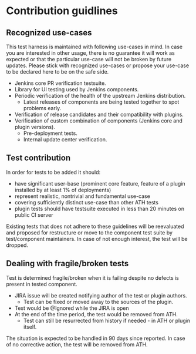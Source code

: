 # Contribution guidlines
 
## Recognized use-cases

This test harness is maintained with following use-cases in mind. In case you are interested in other usage, there is no guarantee it will work as expected or that the particular use-case will not be broken by future updates. Please stick with recognized use-cases or propose your use-case to be declared here to be on the safe side.

- Jenkins core PR verification testsuite.
- Library for UI testing used by Jenkins components.
- Periodic verification of the health of the upstream Jenkins distribution.
  - Latest releases of components are being tested together to spot problems early.
- Verification of release candidates and their compatibility with plugins.
- Verification of custom combination of components (Jenkins core and plugin versions).
  - Pre-deployment tests.
  - Internal update center verification.

## Test contribution

In order for tests to be added it should:

- have significant user-base (prominent core feature, feature of a plugin installed by at least 1% of deployments)
- represent realistic, nontrivial and fundamental use-case
- covering sufficiently distinct use-case than other ATH tests
- plugin tests should have testsuite executed in less than 20 minutes on public CI server

Existing tests that does not adhere to these guidelines will be reevaluated and proposed for restructure or move to the component test suite by test/component maintainers. In case of not enough interest, the test will be dropped.

## Dealing with fragile/broken tests

Test is determined fragile/broken when it is failing despite no defects is present in tested component.

- JIRA issue will be created notifying author of the test or plugin authors.
  - Test can be fixed or moved away to the sources of the plugin.
- Test would be @Ignored while the JIRA is open
- At the end of the time period, the test would be removed from ATH.
  - Test can still be resurrected from history if needed - in ATH or plugin itself.

The situation is expected to be handled in 90 days since reported. In case of no corrective action, the test will be removed from ATH.
